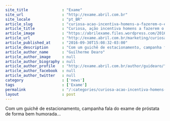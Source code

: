 ```yaml
---
site_title               : "Exame"
site_url                 : "http://exame.abril.com.br"
site_locale              : "pt_BR"
article_slug             : "curiosa-acao-incentiva-homens-a-fazerem-o-exame-de-prostata"
article_title            : "Curiosa, ação incentiva homens a fazerem o exame de próstata"
article_image            : "https://abrilexame.files.wordpress.com/2016/09/size_960_16_9_homens-exame-prostata.jpg?quality=70&strip=all&w=960"
article_url              : "http://exame.abril.com.br/marketing/curiosa-acao-incentiva-homens-a-fazerem-o-exame-de-prostata/"
article_published_at     : "2016-09-30T15:08:32-03:00"
article_description      : "Com um guichê de estacionamento, campanha fala do exame de próstata de forma bem humorada..."
article_author_name      : "Guilherme Dearo"
article_author_image     : null
article_author_biography : null
article_author_profile   : "http://exame.abril.com.br/author/guidearo/"
article_author_facebook  : null
article_author_twitter   : null
category                 : ['news']
tags                     : ['Exame']
permalink                : "/:categories/curiosa-acao-incentiva-homens-a-fazerem-o-exame-de-prostata/"
layout                   : post
---
```


Com um guichê de estacionamento, campanha fala do exame de próstata de forma bem humorada...
